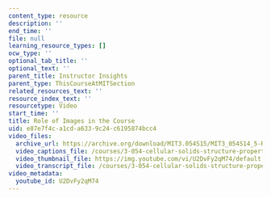 ```yaml
---
content_type: resource
description: ''
end_time: ''
file: null
learning_resource_types: []
ocw_type: ''
optional_tab_title: ''
optional_text: ''
parent_title: Instructor Insights
parent_type: ThisCourseAtMITSection
related_resources_text: ''
resource_index_text: ''
resourcetype: Video
start_time: ''
title: Role of Images in the Course
uid: e87e7f4c-a1cd-a633-9c24-c6195874bcc4
video_files:
  archive_url: https://archive.org/download/MIT3.054S15/MIT3_054S14_5-RoleOfImages_300k.mp4
  video_captions_file: /courses/3-054-cellular-solids-structure-properties-and-applications-spring-2015/f15931643c3f53e69497c4ef152cdacf_U2DvFy2qM74.vtt
  video_thumbnail_file: https://img.youtube.com/vi/U2DvFy2qM74/default.jpg
  video_transcript_file: /courses/3-054-cellular-solids-structure-properties-and-applications-spring-2015/9f3d56a88e04502403301684b1a0d2db_U2DvFy2qM74.pdf
video_metadata:
  youtube_id: U2DvFy2qM74
---
```

